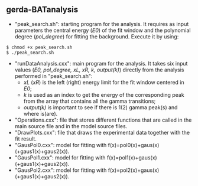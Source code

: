 ## gerda-BATanalysis
* "peak_search.sh": starting program for the analysis. It requires as input parameters the central energy (_E0_) of the fit window and the polynomial degree (_pol_degree_) for fitting the background. Execute it by using:
```
$ chmod +x peak_search.sh 
$ ./peak_search.sh 
```
* "runDataAnalysis.cxx": main program for the analysis. It takes six input values (_E0, pol_degree, xL, xR, k, output(k)_) directly from the analysis performed in "peak_search.sh":
  * _xL_ (_xR_) is the left (right) energy limit for the fit window centered in _E0_;
  * _k_ is used as an index to get the energy of the corresponding peak from the array that contains all the gamma transitions;
  * _output(k)_ is important to see if there is 1(2) gamma peak(s) and where is(are).
* "Operations.cxx": file that stores different functions that are called in the main source file and in the model source files.
* "DrawPlots.cxx": file that draws the experimental data together with the fit result.
* "GausPol0.cxx": model for fitting with f(x)=pol0(x)+gaus(x) (+gaus1(x)+gaus2(x)).
* "GausPol1.cxx": model for fitting with f(x)=pol1(x)+gaus(x) (+gaus1(x)+gaus2(x)).
* "GausPol2.cxx": model for fitting with f(x)=pol2(x)+gaus(x) (+gaus1(x)+gaus2(x)).
